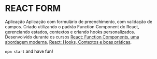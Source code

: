 # REACT FORM

Aplicação  Aplicação com formulário de preenchimento, com validação de campos. Criado utilizando o padrão Function Component do React, gerenciando estados, contextos e criando hooks personalizados. Desenvolvido durante os cursos [React: Function Components, uma abordagem moderna](https://alura.com.br/course/react-function-components), [React: Hooks, Contextos e boas práticas](https://alura.com.br/course/react-hooks-e-formularios).

`npm start` and have fun!
